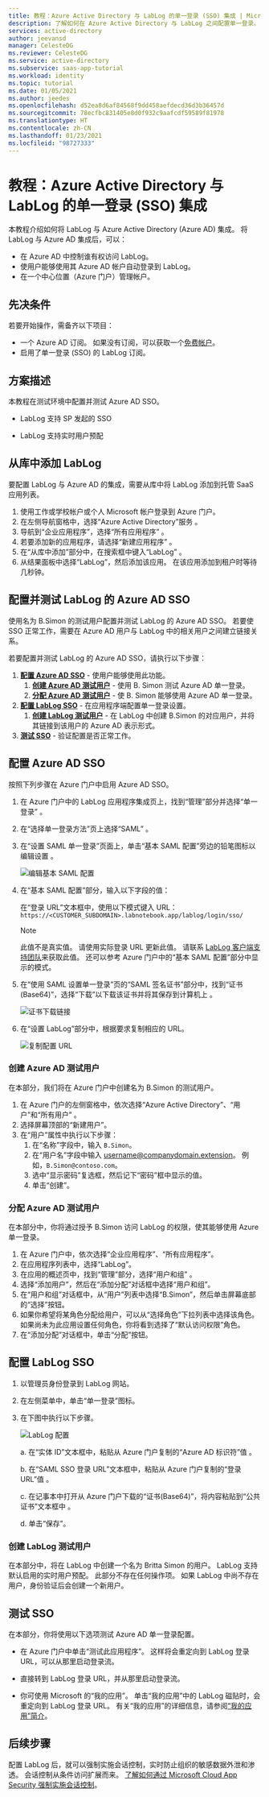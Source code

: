 ```yaml
---
title: 教程：Azure Active Directory 与 LabLog 的单一登录 (SSO) 集成 | Microsoft Docs
description: 了解如何在 Azure Active Directory 与 LabLog 之间配置单一登录。
services: active-directory
author: jeevansd
manager: CelesteDG
ms.reviewer: CelesteDG
ms.service: active-directory
ms.subservice: saas-app-tutorial
ms.workload: identity
ms.topic: tutorial
ms.date: 01/05/2021
ms.author: jeedes
ms.openlocfilehash: d52ea8d6af84568f9dd458aefdecd36d3b36457d
ms.sourcegitcommit: 78ecfbc831405e8d0f932c9aafcdf59589f81978
ms.translationtype: HT
ms.contentlocale: zh-CN
ms.lasthandoff: 01/23/2021
ms.locfileid: "98727333"
---
```

# <a name="tutorial-azure-active-directory-single-sign-on-sso-integration-with-lablog"></a>教程：Azure Active Directory 与 LabLog 的单一登录 (SSO) 集成

本教程介绍如何将 LabLog 与 Azure Active Directory (Azure AD) 集成。 将 LabLog 与 Azure AD 集成后，可以：

* 在 Azure AD 中控制谁有权访问 LabLog。
* 使用户能够使用其 Azure AD 帐户自动登录到 LabLog。
* 在一个中心位置（Azure 门户）管理帐户。

## <a name="prerequisites"></a>先决条件

若要开始操作，需备齐以下项目：

* 一个 Azure AD 订阅。 如果没有订阅，可以获取一个[免费帐户](https://azure.microsoft.com/free/)。
* 启用了单一登录 (SSO) 的 LabLog 订阅。

## <a name="scenario-description"></a>方案描述

本教程在测试环境中配置并测试 Azure AD SSO。

* LabLog 支持 SP 发起的 SSO

* LabLog 支持实时用户预配


## <a name="adding-lablog-from-the-gallery"></a>从库中添加 LabLog

要配置 LabLog 与 Azure AD 的集成，需要从库中将 LabLog 添加到托管 SaaS 应用列表。

1. 使用工作或学校帐户或个人 Microsoft 帐户登录到 Azure 门户。
1. 在左侧导航窗格中，选择“Azure Active Directory”服务  。
1. 导航到“企业应用程序”，选择“所有应用程序”   。
1. 若要添加新的应用程序，请选择“新建应用程序”  。
1. 在“从库中添加”部分中，在搜索框中键入“LabLog” 。
1. 从结果面板中选择“LabLog”，然后添加该应用。 在该应用添加到租户时等待几秒钟。


## <a name="configure-and-test-azure-ad-sso-for-lablog"></a>配置并测试 LabLog 的 Azure AD SSO

使用名为 B.Simon 的测试用户配置并测试 LabLog 的 Azure AD SSO。 若要使 SSO 正常工作，需要在 Azure AD 用户与 LabLog 中的相关用户之间建立链接关系。

若要配置并测试 LabLog 的 Azure AD SSO，请执行以下步骤：

1. **[配置 Azure AD SSO](#configure-azure-ad-sso)** - 使用户能够使用此功能。
    1. **[创建 Azure AD 测试用户](#create-an-azure-ad-test-user)** - 使用 B. Simon 测试 Azure AD 单一登录。
    1. **[分配 Azure AD 测试用户](#assign-the-azure-ad-test-user)** - 使 B. Simon 能够使用 Azure AD 单一登录。
1. **[配置 LabLog SSO](#configure-lablog-sso)** - 在应用程序端配置单一登录设置。
    1. **[创建 LabLog 测试用户](#create-lablog-test-user)** - 在 LabLog 中创建 B.Simon 的对应用户，并将其链接到该用户的 Azure AD 表示形式。
1. **[测试 SSO](#test-sso)** - 验证配置是否正常工作。

## <a name="configure-azure-ad-sso"></a>配置 Azure AD SSO

按照下列步骤在 Azure 门户中启用 Azure AD SSO。

1. 在 Azure 门户中的 LabLog 应用程序集成页上，找到“管理”部分并选择“单一登录”  。
1. 在“选择单一登录方法”页上选择“SAML” 。
1. 在“设置 SAML 单一登录”页面上，单击“基本 SAML 配置”旁边的铅笔图标以编辑设置 。

   ![编辑基本 SAML 配置](common/edit-urls.png)

1. 在“基本 SAML 配置”部分，输入以下字段的值：

    在“登录 URL”文本框中，使用以下模式键入 URL：`https://<CUSTOMER_SUBDOMAIN>.labnotebook.app/lablog/login/sso/`

    > [!NOTE]
    > 此值不是真实值。 请使用实际登录 URL 更新此值。 请联系 [LabLog 客户端支持团队](mailto:support@labnotebook.app)来获取此值。 还可以参考 Azure 门户中的“基本 SAML 配置”部分中显示的模式。

1. 在“使用 SAML 设置单一登录”页的“SAML 签名证书”部分中，找到“证书(Base64)”，选择“下载”以下载该证书并将其保存到计算机上   。

    ![证书下载链接](common/certificatebase64.png)

1. 在“设置 LabLog”部分中，根据要求复制相应的 URL。

    ![复制配置 URL](common/copy-configuration-urls.png)

### <a name="create-an-azure-ad-test-user"></a>创建 Azure AD 测试用户

在本部分，我们将在 Azure 门户中创建名为 B.Simon 的测试用户。

1. 在 Azure 门户的左侧窗格中，依次选择“Azure Active Directory”、“用户”和“所有用户”  。
1. 选择屏幕顶部的“新建用户”。
1. 在“用户”属性中执行以下步骤：
   1. 在“名称”字段中，输入 `B.Simon`。  
   1. 在“用户名”字段中输入 username@companydomain.extension。 例如，`B.Simon@contoso.com`。
   1. 选中“显示密码”复选框，然后记下“密码”框中显示的值。
   1. 单击“创建”。

### <a name="assign-the-azure-ad-test-user"></a>分配 Azure AD 测试用户

在本部分中，你将通过授予 B.Simon 访问 LabLog 的权限，使其能够使用 Azure 单一登录。

1. 在 Azure 门户中，依次选择“企业应用程序”、“所有应用程序”。 
1. 在应用程序列表中，选择“LabLog”。
1. 在应用的概述页中，找到“管理”部分，选择“用户和组” 。
1. 选择“添加用户”，然后在“添加分配”对话框中选择“用户和组”。
1. 在“用户和组”对话框中，从“用户”列表中选择“B.Simon”，然后单击屏幕底部的“选择”按钮。
1. 如果你希望将某角色分配给用户，可以从“选择角色”下拉列表中选择该角色。 如果尚未为此应用设置任何角色，你将看到选择了“默认访问权限”角色。
1. 在“添加分配”对话框中，单击“分配”按钮。

## <a name="configure-lablog-sso"></a>配置 LabLog SSO

1. 以管理员身份登录到 LabLog 网站。

1. 在左侧菜单中，单击“单一登录”图标。

1. 在下图中执行以下步骤。

    ![LabLog 配置](./media/lablog-tutorial/single-sign-on.png)

    a. 在“实体 ID”文本框中，粘贴从 Azure 门户复制的“Azure AD 标识符”值   。

    b. 在“SAML SSO 登录 URL”文本框中，粘贴从 Azure 门户复制的“登录 URL”值 。

    c. 在记事本中打开从 Azure 门户下载的“证书(Base64)”，将内容粘贴到“公共证书”文本框中 。

    d. 单击“保存”。


### <a name="create-lablog-test-user"></a>创建 LabLog 测试用户

在本部分中，将在 LabLog 中创建一个名为 Britta Simon 的用户。 LabLog 支持默认启用的实时用户预配。 此部分不存在任何操作项。 如果 LabLog 中尚不存在用户，身份验证后会创建一个新用户。

## <a name="test-sso"></a>测试 SSO 

在本部分，你将使用以下选项测试 Azure AD 单一登录配置。 

* 在 Azure 门户中单击“测试此应用程序”。 这样将会重定向到 LabLog 登录 URL，可以从那里启动登录流。 

* 直接转到 LabLog 登录 URL，并从那里启动登录流。

* 你可使用 Microsoft 的“我的应用”。 单击“我的应用”中的 LabLog 磁贴时，会重定向到 LabLog 登录 URL。 有关“我的应用”的详细信息，请参阅[“我的应用”简介](../user-help/my-apps-portal-end-user-access.md)。


## <a name="next-steps"></a>后续步骤

配置 LabLog 后，就可以强制实施会话控制，实时防止组织的敏感数据外泄和渗透。 会话控制从条件访问扩展而来。 [了解如何通过 Microsoft Cloud App Security 强制实施会话控制](/cloud-app-security/proxy-deployment-any-app)。
